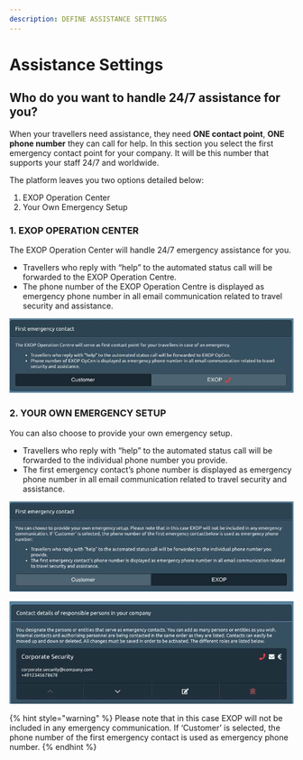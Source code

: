 ```yaml
---
description: DEFINE ASSISTANCE SETTINGS
---
```


# Assistance Settings

## Who do you want to handle 24/7 assistance for you?

When your travellers need assistance, they need **ONE contact point**, **ONE phone number** they can call for help. In this section you select the first emergency contact point for your company. It will be this number that supports your staff 24/7 and worldwide. 

The platform leaves you two options detailed below: 

1. EXOP Operation Center
2. Your Own Emergency Setup

### 1. EXOP OPERATION CENTER

The EXOP Operation Center will handle 24/7 emergency assistance for you. 

* Travellers who reply with “help” to the automated status call will be forwarded to the EXOP Operation Centre. 
* The phone number of the EXOP Operation Centre is displayed as emergency phone number in all email communication related to travel security and assistance. 

![First emergency contact](../../.gitbook/assets/exop-emergency-contact.jpg)

### 2. YOUR OWN EMERGENCY SETUP

You can also choose to provide your own emergency setup.

* Travellers who reply with “help” to the automated status call will be forwarded to the individual phone number you provide.
* The first emergency contact’s phone number is displayed as emergency phone number in all email communication related to travel security and assistance.

![First emergency contact](../../.gitbook/assets/nonexop-emergency-contact.jpg)

![Contact details](../../.gitbook/assets/resppersoncontact.jpg)

{% hint style="warning" %}
Please note that in this case EXOP will not be included in any emergency communication. If ‘Customer’ is selected, the phone number of the first emergency contact is used as emergency phone number.
{% endhint %}

